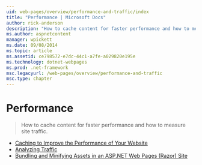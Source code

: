 ```yaml
---
uid: web-pages/overview/performance-and-traffic/index
title: "Performance | Microsoft Docs"
author: rick-anderson
description: "How to cache content for faster performance and how to measure site traffic."
ms.author: aspnetcontent
manager: wpickett
ms.date: 09/08/2014
ms.topic: article
ms.assetid: ce798572-e7dc-44c1-a7fe-a029820e195e
ms.technology: dotnet-webpages
ms.prod: .net-framework
msc.legacyurl: /web-pages/overview/performance-and-traffic
msc.type: chapter
---
```

Performance
====================
> How to cache content for faster performance and how to measure site traffic.


- [Caching to Improve the Performance of Your Website](15-caching-to-improve-the-performance-of-your-website.md)
- [Analyzing Traffic](14-analyzing-traffic.md)
- [Bundling and Minifying Assets in an ASP.NET Web Pages (Razor) Site](bundling-and-minifying-assets-in-an-aspnet-web-pages-razor-site.md)
